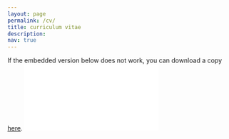 ```yaml
---
layout: page
permalink: /cv/
title: curriculum vitae
description:
nav: true
---
```


If the embedded version below does not work, you can download a copy <a href='/assets/pdf/FeiLiu_CV.pdf'>here</a>.
<object data="/assets/pdf/FeiLiu_CV.pdf#view=FitH&pagemode=none" type="application/pdf" style="width:100%;height:100vh">
	<embed src="/assets/pdf/FeiLiu_CV.pdf#view=FitH&pagemode=none" type="application/pdf" />
</object>